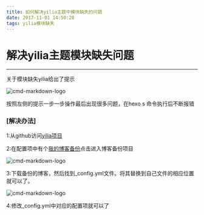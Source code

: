 ```yaml
---
title: 如何解决yilia主题中模块缺失的问题
date: 2017-11-01 14:50:28
tags: yilia模块缺失
---
```


# 解决yilia主题模块缺失问题

------

关于模块缺失yilia给出了提示


![cmd-markdown-logo](http://wx3.sinaimg.cn/mw690/7f990c79ly1fl2m4sounxj20wt0j6ai8.jpg)

按照左侧的提示一步一步操作最后出现很多问题，在hexo s 命令执行后不断报错

### **[解决办法]**
 1:从github访问[yilia项目](https://github.com/litten/hexo-theme-yilia)

 2:在配置项中有个[我的博客备份](http://wx1.sinaimg.cn/mw690/7f990c79ly1fl2mch3760j20sz0j9gm1.jpg)点击进入博客备份项目

 ![cmd-markdown-logo](http://wx1.sinaimg.cn/mw690/7f990c79ly1fl2mch3760j20sz0j9gm1.jpg)

 3:下载备份的博客，然后找到_config.yml文件。将其替换到自己文件的相应位置就可以了。

 ![cmd-markdown-logo](http://wx4.sinaimg.cn/mw690/7f990c79ly1fl2n9076syj20so0ibt9e.jpg)



 4:修改_config.yml中对应的配置项就可以了

